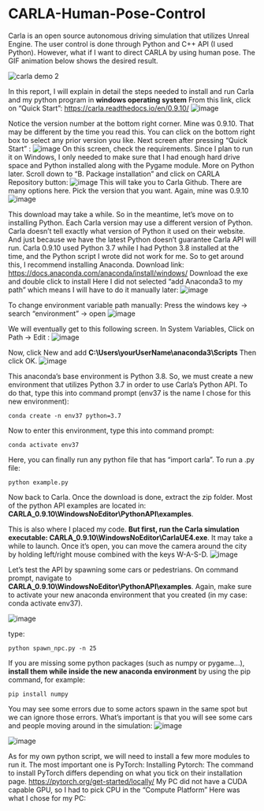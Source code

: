 # CARLA-Human-Pose-Control
Carla is an open source autonomous driving simulation that utilizes Unreal Engine. The user control is done through Python and C++ API (I used Python). However, what if I want to direct CARLA by using human pose. The GIF animation below shows the desired result.

![carla demo 2](https://user-images.githubusercontent.com/60516143/130524752-5bbe301a-4c64-4288-aa7c-51baf4955a6a.gif)

In this report, I will explain in detail the steps needed to install and run Carla and my python program in **windows operating system**
From this link, click on “Quick Start”: https://carla.readthedocs.io/en/0.9.10/
 ![image](https://user-images.githubusercontent.com/60516143/130523697-9e38539b-7cc0-43e9-a527-f7edc5236f55.png)
 
Notice the version number at the bottom right corner. Mine was 0.9.10. That may be different by the time you read this. You can click on the bottom right box to select any prior version you like. 
	Next screen after pressing “Quick Start” :
![image](https://user-images.githubusercontent.com/60516143/130523866-9e9b05d2-ea64-4200-8776-92a62cbb9974.png)
On this screen, check the requirements. Since I plan to run it on Windows, I only needed to make sure that I had enough hard drive space and Python installed along with the Pygame module. More on Python later. Scroll down to “B. Package installation” and click on CARLA Repository button:
![image](https://user-images.githubusercontent.com/60516143/130523892-6912c534-1669-4ef6-a516-ce9b8e38ced7.png)
This will take you to Carla Github. There are many options here. Pick the version that you want. Again, mine was 0.9.10
![image](https://user-images.githubusercontent.com/60516143/130523926-a1b56daf-8181-4d3a-ab35-973f92d8531c.png)

This download may take a while. So in the meantime, let’s move on to installing Python. Each Carla version may use a different version of Python. Carla doesn’t tell exactly what version of Python it used on their website. And just because we have the latest Python doesn’t guarantee Carla API will run. Carla 0.9.10 used Python 3.7 while I had Python 3.8 installed at the time, and the Python script I wrote did not work for me. So to get around this, I recommend installing Anaconda. Download link: https://docs.anaconda.com/anaconda/install/windows/
Download the exe and double click to install
Here I did not selected “add Anaconda3 to my path” which means I will have to do it manually later:
![image](https://user-images.githubusercontent.com/60516143/130525337-0b511c53-f9f5-4e33-be30-0478853ea13d.png)

To change environment variable path manually:
Press the windows key → search “environment” → open
![image](https://user-images.githubusercontent.com/60516143/130525385-564024ed-240e-42e0-b568-43ba839da939.png)

We will eventually get to this following screen. In System Variables, Click on Path → Edit :
![image](https://user-images.githubusercontent.com/60516143/130525410-27d80776-a702-4cc0-8472-092a1621a1a7.png)

Now, click New and add **C:\Users\yourUserName\anaconda3\Scripts**
Then click OK.
![image](https://user-images.githubusercontent.com/60516143/130525593-1d1989a3-c208-40f6-9cea-070d8e6bb2e9.png)

This anaconda’s base environment is Python 3.8. So, we must create a new environment that utilizes Python 3.7 in order to use Carla’s Python API. To do that, type this into command prompt (env37 is the name I chose for this new environment):

	conda create -n env37 python=3.7

Now to enter this environment, type this into command prompt: 

	conda activate env37

Here, you can finally run any python file that has “import carla”. To run a .py file:

	python example.py
Now back to Carla. Once the download is done, extract the zip folder.
Most of the python API examples are located in:
**CARLA_0.9.10\WindowsNoEditor\PythonAPI\examples**. 

This is also where I placed my code. **But first, run the Carla simulation executable: CARLA_0.9.10\WindowsNoEditor\CarlaUE4.exe**. It may take a while to launch. Once it’s open, you can move the camera around the city by holding left/right mouse combined with the keys W-A-S-D. 
![image](https://user-images.githubusercontent.com/60516143/130526290-298b1d95-9fdc-47b2-ac74-89951934d2ad.png)

Let’s test the API by spawning some cars or pedestrians. On command prompt, navigate to **CARLA_0.9.10\WindowsNoEditor\PythonAPI\examples**. Again, make sure to activate your new anaconda environment that you created (in my case: conda activate env37).

![image](https://user-images.githubusercontent.com/60516143/130526390-d7c34bb5-0852-4952-bbde-d4326724a0b2.png)

type: 

	python spawn_npc.py -n 25
If you are missing some python packages (such as numpy or pygame...), **install them while inside the new anaconda environment** by using the pip command, for example: 

	pip install numpy
You may see some errors due to some actors spawn in the same spot but we can ignore those errors. What’s important is that you will see some cars and people moving around in the simulation:
![image](https://user-images.githubusercontent.com/60516143/130526565-014c8567-04bf-4221-9b74-96da7bb73bdd.png)

![image](https://user-images.githubusercontent.com/60516143/130526572-71027b04-3fed-45cf-82e1-1350bb55c301.png)

As for my own python script, we will need to install a few more modules to run it. The most important one is PyTorch:
Installing Pytorch: 
The command to install PyTorch differs depending on what you tick on their installation page. https://pytorch.org/get-started/locally/
My PC did not have a CUDA capable GPU, so I had to pick CPU in the “Compute Platform” Here was what I chose for my PC:
